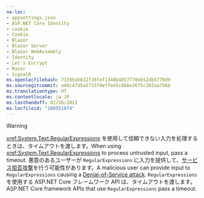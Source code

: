 ```yaml
---
no-loc:
- appsettings.json
- ASP.NET Core Identity
- cookie
- Cookie
- Blazor
- Blazor Server
- Blazor WebAssembly
- Identity
- Let's Encrypt
- Razor
- SignalR
ms.openlocfilehash: 73395ab632f38fef1348b4657770eb52db5778d9
ms.sourcegitcommit: a49c47d5a573379effee5c6b6e36f5c302aa756b
ms.translationtype: HT
ms.contentlocale: ja-JP
ms.lasthandoff: 02/16/2021
ms.locfileid: "100551974"
---
```

> [!WARNING]
> <span data-ttu-id="e6c09-101"><xref:System.Text.RegularExpressions> を使用して信頼できない入力を処理するときは、タイムアウトを渡します。</span><span class="sxs-lookup"><span data-stu-id="e6c09-101">When using <xref:System.Text.RegularExpressions> to process untrusted input, pass a timeout.</span></span> <span data-ttu-id="e6c09-102">悪意のあるユーザーが `RegularExpressions` に入力を提供して、[サービス拒否攻撃](https://www.us-cert.gov/ncas/tips/ST04-015)を行う可能性があります。</span><span class="sxs-lookup"><span data-stu-id="e6c09-102">A malicious user can provide input to `RegularExpressions` causing a [Denial-of-Service attack](https://www.us-cert.gov/ncas/tips/ST04-015).</span></span> <span data-ttu-id="e6c09-103">`RegularExpressions` を使用する ASP.NET Core フレームワーク API は、タイムアウトを渡します。</span><span class="sxs-lookup"><span data-stu-id="e6c09-103">ASP.NET Core framework APIs that use `RegularExpressions` pass a timeout.</span></span>